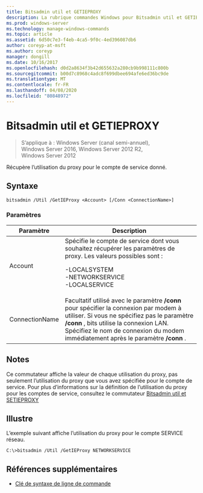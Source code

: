 ```yaml
---
title: Bitsadmin util et GETIEPROXY
description: La rubrique commandes Windows pour Bitsadmin util et GETIEPROXY, qui récupère l’utilisation du proxy pour le compte de service donné.
ms.prod: windows-server
ms.technology: manage-windows-commands
ms.topic: article
ms.assetid: 6d50c7e3-f4eb-4ca5-9f0c-4ed396087db6
author: coreyp-at-msft
ms.author: coreyp
manager: dongill
ms.date: 10/16/2017
ms.openlocfilehash: d0d2a8634f3b42d655632a280cb9b998111c800b
ms.sourcegitcommit: b00d7c8968c4adc8f699dbee694afe6ed36bc9de
ms.translationtype: MT
ms.contentlocale: fr-FR
ms.lasthandoff: 04/08/2020
ms.locfileid: "80848972"
---
```

# <a name="bitsadmin-util-and-getieproxy"></a>Bitsadmin util et GETIEPROXY

> S’applique à : Windows Server (canal semi-annuel), Windows Server 2016, Windows Server 2012 R2, Windows Server 2012

Récupère l’utilisation du proxy pour le compte de service donné.

## <a name="syntax"></a>Syntaxe

```
bitsadmin /Util /GetIEProxy <Account> [/Conn <ConnectionName>]
```

### <a name="parameters"></a>Paramètres

|Paramètre|Description|
|-------|--------|
|Account|Spécifie le compte de service dont vous souhaitez récupérer les paramètres de proxy. Les valeurs possibles sont :<p>-LOCALSYSTEM<br />-NETWORKSERVICE<br />-LOCALSERVICE|
|ConnectionName|Facultatif utilisé avec le paramètre **/conn** pour spécifier la connexion par modem à utiliser. Si vous ne spécifiez pas le paramètre **/conn** , bits utilise la connexion LAN. Spécifiez le nom de connexion du modem immédiatement après le paramètre **/conn** .|

## <a name="remarks"></a>Notes

Ce commutateur affiche la valeur de chaque utilisation du proxy, pas seulement l’utilisation du proxy que vous avez spécifiée pour le compte de service. Pour plus d’informations sur la définition de l’utilisation du proxy pour les comptes de service, consultez le commutateur [Bitsadmin util et SETIEPROXY](bitsadmin-util-and-setieproxy.md)

## <a name="examples"></a><a name=BKMK_examples></a>Illustre

L’exemple suivant affiche l’utilisation du proxy pour le compte SERVICE réseau.

```
C:\>bitsadmin /Util /GetIEProxy NETWORKSERVICE
```

## <a name="additional-references"></a>Références supplémentaires

- [Clé de syntaxe de ligne de commande](command-line-syntax-key.md)
